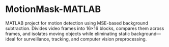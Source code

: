 # MotionMask-MATLAB
MATLAB project for motion detection using MSE-based background subtraction. Divides video frames into 16×16 blocks, compares them across frames, and isolates moving objects while eliminating static background—ideal for surveillance, tracking, and computer vision preprocessing.

